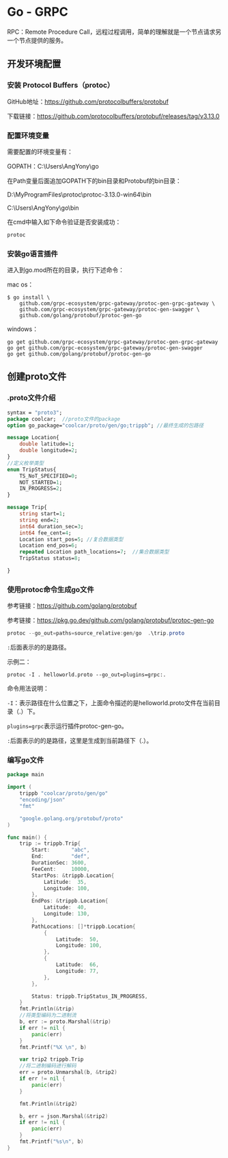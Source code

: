 # Go - GRPC

RPC：Remote Procedure Call，远程过程调用，简单的理解就是一个节点请求另一个节点提供的服务。







## 开发环境配置

### 安装 Protocol Buffers（protoc）

GitHub地址：https://github.com/protocolbuffers/protobuf

下载链接：https://github.com/protocolbuffers/protobuf/releases/tag/v3.13.0

### 配置环境变量

需要配置的环境变量有：

GOPATH：C:\Users\AngYony\go

在Path变量后面追加GOPATH下的bin目录和Protobuf的bin目录：

D:\MyProgramFiles\protoc\protoc-3.13.0-win64\bin

C:\Users\AngYony\go\bin

在cmd中输入如下命令验证是否安装成功：

```powershell
protoc
```

### 安装go语言插件

进入到go.mod所在的目录，执行下述命令：

mac os：

```
$ go install \
    github.com/grpc-ecosystem/grpc-gateway/protoc-gen-grpc-gateway \
    github.com/grpc-ecosystem/grpc-gateway/protoc-gen-swagger \
    github.com/golang/protobuf/protoc-gen-go
```

windows：

```
go get github.com/grpc-ecosystem/grpc-gateway/protoc-gen-grpc-gateway
go get github.com/grpc-ecosystem/grpc-gateway/protoc-gen-swagger
go get github.com/golang/protobuf/protoc-gen-go
```



## 创建proto文件

### .proto文件介绍

```protobuf
syntax = "proto3";
package coolcar;  //proto文件的package
option go_package="coolcar/proto/gen/go;trippb"; //最终生成的包路径

message Location{
    double latitude=1;
    double longitude=2;
}
//定义枚举类型
enum TripStatus{
    TS_NoT_SPECIFIED=0;
    NOT_STARTED=1;
    IN_PROGRESS=2;
}

message Trip{
    string start=1;
    string end=2;
    int64 duration_sec=3;
    int64 fee_cent=4;
    Location start_pos=5; //复合数据类型
    Location end_pos=6;
    repeated Location path_locations=7;  //集合数据类型
    TripStatus status=8;

}

```

### 使用protoc命令生成go文件

参考链接：https://github.com/golang/protobuf

参考链接：https://pkg.go.dev/github.com/golang/protobuf/protoc-gen-go

```powershell
protoc --go_out=paths=source_relative:gen/go  .\trip.proto
```

`:`后面表示的的是路径。

示例二：

```
protoc -I . helloworld.proto --go_out=plugins=grpc:.
```

命令用法说明：

`-I`：表示路径在什么位置之下，上面命令描述的是helloworld.proto文件在当前目录（.）下。

`plugins=grpc`表示运行插件protoc-gen-go。

`:`后面表示的的是路径，这里是生成到当前路径下（.）。





### 编写go文件

```go
package main

import (
	trippb "coolcar/proto/gen/go" 
	"encoding/json"
	"fmt"

	"google.golang.org/protobuf/proto"
)

func main() {
	trip := trippb.Trip{
		Start:       "abc",
		End:         "def",
		DurationSec: 3600,
		FeeCent:     10000,
		StartPos: &trippb.Location{
			Latitude:  35,
			Longitude: 100,
		},
		EndPos: &trippb.Location{
			Latitude:  40,
			Longitude: 130,
		},
		PathLocations: []*trippb.Location{
			{
				Latitude:  50,
				Longitude: 100,
			},
			{
				Latitude:  66,
				Longitude: 77,
			},
		},

		Status: trippb.TripStatus_IN_PROGRESS,
	}
	fmt.Println(&trip)
	//将类型编码为二进制流
	b, err := proto.Marshal(&trip)
	if err != nil {
		panic(err)
	}
	fmt.Printf("%X \n", b)

	var trip2 trippb.Trip
	//将二进制编码进行解码
	err = proto.Unmarshal(b, &trip2)
	if err != nil {
		panic(err)
	}

	fmt.Println(&trip2)

	b, err = json.Marshal(&trip2)
	if err != nil {
		panic(err)
	}
	fmt.Printf("%s\n", b)
}
```


























